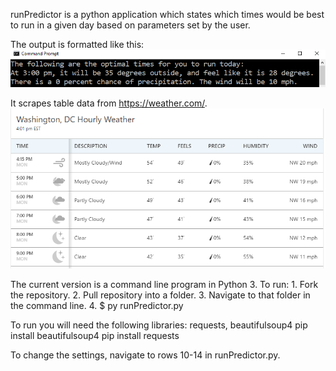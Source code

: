 runPredictor is a python application which states which times would be best to run in a given day based on parameters set by the user.

The output is formatted like this:
![picture](img1.png)

It scrapes table data from https://weather.com/.
![picture](img2.PNG)

The current version is a command line program in Python 3.  To run:
    1. Fork the repository.
    2. Pull repository into a folder.
    3. Navigate to that folder in the command line.
    4. $ py runPredictor.py 

To run you will need the following libraries: requests, beautifulsoup4
    pip install beautifulsoup4
    pip install requests

To change the settings, navigate to rows 10-14 in runPredictor.py.
